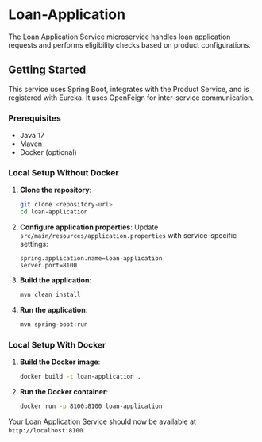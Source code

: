 # Loan-Application

The Loan Application Service microservice handles loan application requests and performs eligibility checks based on product configurations.

## Getting Started

This service uses Spring Boot, integrates with the Product Service, and is registered with Eureka. It uses OpenFeign for inter-service communication.

### Prerequisites

- Java 17
- Maven
- Docker (optional)

### Local Setup Without Docker

1. **Clone the repository**:
    ```bash
    git clone <repository-url>
    cd loan-application
    ```

2. **Configure application properties**: Update `src/main/resources/application.properties` with service-specific settings:
    ```properties
    spring.application.name=loan-application
    server.port=8100
    ```

3. **Build the application**:
    ```bash
    mvn clean install
    ```

4. **Run the application**:
    ```bash
    mvn spring-boot:run
    ```

### Local Setup With Docker

1. **Build the Docker image**:
    ```bash
    docker build -t loan-application .
    ```

2. **Run the Docker container**:
    ```bash
    docker run -p 8100:8100 loan-application
    ```

Your Loan Application Service should now be available at `http://localhost:8100`.

